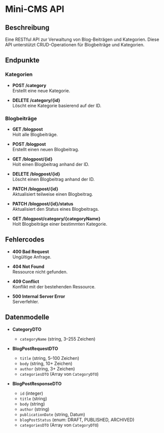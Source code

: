 # Mini-CMS API

## Beschreibung
Eine RESTful API zur Verwaltung von Blog-Beiträgen und Kategorien. Diese API unterstützt CRUD-Operationen für Blogbeiträge und Kategorien.

## Endpunkte

### Kategorien

- **POST /category**  
  Erstellt eine neue Kategorie.

- **DELETE /category/{id}**  
  Löscht eine Kategorie basierend auf der ID.

### Blogbeiträge

- **GET /blogpost**  
  Holt alle Blogbeiträge.

- **POST /blogpost**  
  Erstellt einen neuen Blogbeitrag.

- **GET /blogpost/{id}**  
  Holt einen Blogbeitrag anhand der ID.

- **DELETE /blogpost/{id}**  
  Löscht einen Blogbeitrag anhand der ID.

- **PATCH /blogpost/{id}**  
  Aktualisiert teilweise einen Blogbeitrag.

- **PATCH /blogpost/{id}/status**  
  Aktualisiert den Status eines Blogbeitrags.

- **GET /blogpost/category/{categoryName}**  
  Holt Blogbeiträge einer bestimmten Kategorie.

## Fehlercodes

- **400 Bad Request**  
  Ungültige Anfrage.

- **404 Not Found**  
  Ressource nicht gefunden.

- **409 Conflict**  
  Konflikt mit der bestehenden Ressource.

- **500 Internal Server Error**  
  Serverfehler.

## Datenmodelle

- **CategoryDTO**
    - `categoryName` (string, 3–255 Zeichen)

- **BlogPostRequestDTO**
    - `title` (string, 5–100 Zeichen)
    - `body` (string, 10+ Zeichen)
    - `author` (string, 3+ Zeichen)
    - `categoriesDTO` (Array von `CategoryDTO`)

- **BlogPostResponseDTO**
    - `id` (integer)
    - `title` (string)
    - `body` (string)
    - `author` (string)
    - `publicationDate` (string, Datum)
    - `blogPostStatus` (enum: DRAFT, PUBLISHED, ARCHIVED)
    - `categoriesDTO` (Array von `CategoryDTO`)
